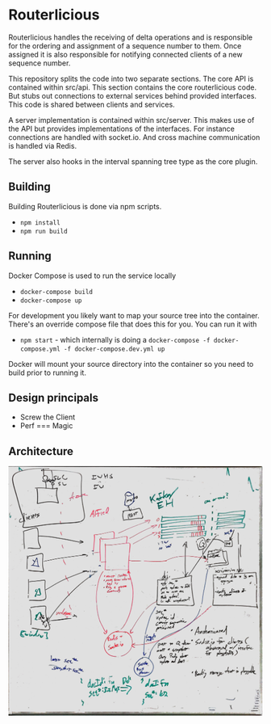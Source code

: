 # Routerlicious

Routerlicious handles the receiving of delta operations and is responsible for the ordering and assignment of a
sequence number to them. Once assigned it is also responsible for notifying connected clients of a new sequence
number.

This repository splits the code into two separate sections. The core API is contained within src/api. This section
contains the core routerlicious code. But stubs out connections to external services behind provided interfaces.
This code is shared between clients and services.

A server implementation is contained within src/server. This makes use of the API but provides implementations of
the interfaces. For instance connections are handled with socket.io. And cross machine communication is handled
via Redis.

The server also hooks in the interval spanning tree type as the core plugin.

## Building

Building Routerlicious is done via npm scripts.

* `npm install`
* `npm run build`

## Running

Docker Compose is used to run the service locally

* `docker-compose build`
* `docker-compose up`

For development you likely want to map your source tree into the container. There's an override compose file that does
this for you. You can run it with

* `npm start` - which internally is doing a `docker-compose -f docker-compose.yml -f docker-compose.dev.yml up`

Docker will mount your source directory into the container so you need to build prior to running it.

## Design principals

* Screw the Client
* Perf === Magic

## Architecture

![Routerlicious architecture diagram](../doc/img/routerlicious-architecture.jpg)
